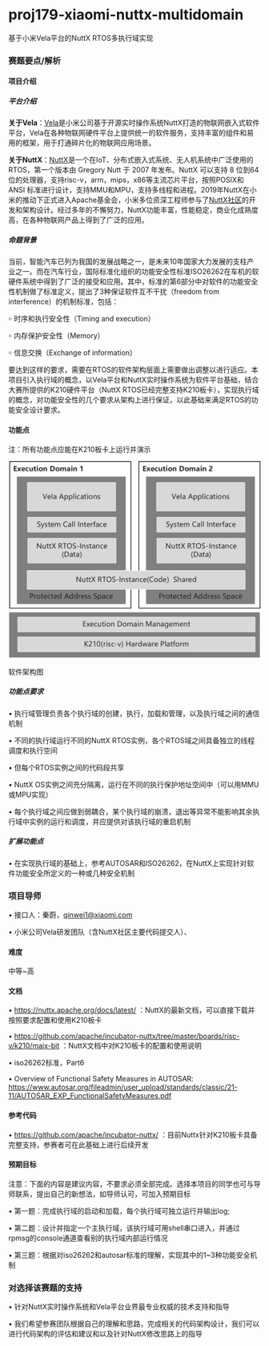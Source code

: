 # proj179-xiaomi-nuttx-multidomain

基于小米Vela平台的NuttX RTOS多执行域实现

### 赛题要点/解析

#### 项目介绍

##### 平台介绍

**关于Vela**：[Vela](https://iot.mi.com/vela)是小米公司基于开源实时操作系统NuttX打造的物联网嵌入式软件平台，Vela在各种物联网硬件平台上提供统一的软件服务，支持丰富的组件和易用的框架，用于打通碎片化的物联网应用场景。

**关于NuttX**：[NuttX](https://nuttx.apache.org/docs/latest/)是一个在IoT、分布式嵌入式系统、无人机系统中广泛使用的RTOS，第一个版本由 Gregory Nutt 于 2007 年发布。NuttX 可以支持 8 位到64位的处理器，支持risc-v，arm，mips，x86等主流芯片平台，按照POSIX和 ANSI 标准进行设计，支持MMU和MPU，支持多线程和进程。2019年NuttX在小米的推动下正式进入Apache基金会，小米多位资深工程师参与了[NuttX社区](https://github.com/apache/incubator-nuttx)的开发和架构设计。经过多年的不懈努力，NuttX功能丰富，性能稳定，商业化成熟度高，在各种物联网产品上得到了广泛的应用。

##### 命题背景

当前，智能汽车已列为我国的发展战略之一，是未来10年国家大力发展的支柱产业之一。而在汽车行业，国际标准化组织的功能安全性标准ISO26262在车机的软硬件系统中得到了广泛的接受和应用。其中，标准的第6部分中对软件的功能安全性机制做了标准定义，提出了3种保证软件互不干扰（freedom from interference）的机制标准，包括：

￮ 时序和执行安全性（Timing and execution）

￮ 内存保护安全性（Memory）

￮ 信息交换（Exchange of information）

要达到这样的要求，需要在RTOS的软件架构层面上需要做出调整以进行适应。本项目引入执行域的概念，以Vela平台和NuttX实时操作系统为软件平台基础，结合大赛所提供的K210硬件平台（NuttX RTOS已经完整支持K210板卡），实现执行域的概念，对功能安全性的几个要求从架构上进行保证，以此基础来满足RTOS的功能安全设计要求。

#### 功能点

注：所有功能点应能在K210板卡上运行并演示

![Generated](files/image002.png)

软件架构图

##### 功能点要求

• 执行域管理负责各个执行域的创建，执行，加载和管理，以及执行域之间的通信机制

• 不同的执行域运行不同的NuttX RTOS实例，各个RTOS域之间具备独立的线程调度和执行空间

• 但每个RTOS实例之间的代码段共享

• NuttX OS实例之间充分隔离，运行在不同的执行保护地址空间中（可以用MMU或MPU实现）

• 每个执行域之间应做到弱耦合，某个执行域的崩溃，退出等异常不能影响其余执行域中实例的运行和调度，并应提供对该执行域的重启机制

##### 扩展功能点

• 在实现执行域的基础上，参考AUTOSAR和ISO26262，在NuttX上实现针对软件功能安全所定义的一种或几种安全机制

### 项目导师

• 接口人：秦蔚，qinwei1@xiaomi.com

• 小米公司Vela研发团队（含NuttX社区主要代码提交人）、

#### 难度

中等~高

#### 文档

• https://nuttx.apache.org/docs/latest/ ：NuttX的最新文档，可以直接下载并按照要求配置和使用K210板卡

• https://github.com/apache/incubator-nuttx/tree/master/boards/risc-v/k210/maix-bit ：NuttX文档中对K210板卡的配置和使用说明

• iso26262标准，Part6

• Overview of Functional Safety Measures in AUTOSAR: https://www.autosar.org/fileadmin/user_upload/standards/classic/21-11/AUTOSAR_EXP_FunctionalSafetyMeasures.pdf

#### 参考代码

• https://github.com/apache/incubator-nuttx/ ：目前Nuttx针对K210板卡具备完整支持，参赛者可在此基础上进行后续开发

#### 预期目标

注意：下面的内容是建议内容，不要求必须全部完成。选择本项目的同学也可与导师联系，提出自己的新想法，如导师认可，可加入预期目标

• 第一题：完成执行域的启动和加载，每个执行域可独立运行并输出log;

• 第二题：设计并指定一个主执行域，该执行域可用shell串口进入，并通过rpmsg的console通道查看别的执行域内部运行情况

• 第三题：根据对iso26262和autosar标准的理解，实现其中的1~3种功能安全机制

### 对选择该赛题的支持

• 针对NuttX实时操作系统和Vela平台业界最专业权威的技术支持和指导

• 我们希望参赛团队根据自己的理解和思路，完成相关的代码架构设计，我们可以进行代码架构的评估和建议和以及针对NuttX修改思路上的指导
